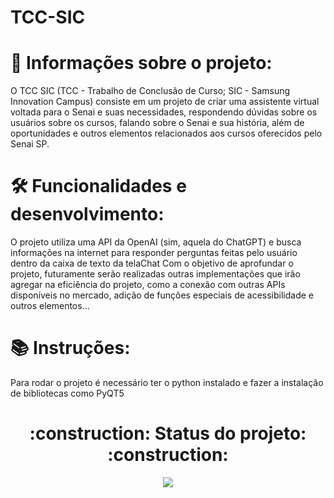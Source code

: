 # TCC-SIC

# 📁 Informações sobre o projeto:
O TCC SIC (TCC - Trabalho de Conclusão de Curso; SIC - Samsung Innovation Campus) consiste em um projeto de criar uma assistente virtual voltada para o Senai e suas necessidades, respondendo dúvidas sobre os usuários sobre os cursos, falando sobre o Senai e sua história, além de oportunidades e outros elementos relacionados aos cursos oferecidos pelo Senai SP.

# 🛠️ Funcionalidades e desenvolvimento:
O projeto utiliza uma API da OpenAI (sim, aquela do ChatGPT) e busca informações na internet para responder perguntas feitas pelo usuário dentro da caixa de texto da telaChat
Com o objetivo de aprofundar o projeto, futuramente serão realizadas outras implementações que irão agregar na eficiência do projeto, como a conexão com outras APIs disponíveis no mercado, adição de funções especiais de acessibilidade e outros elementos...

# 📚 Instruções:
Para rodar o projeto é necessário ter o python instalado e fazer a instalação de bibliotecas como PyQT5

<h1 align="center"> :construction: Status do projeto: :construction: </h1>
<p align="center"><img src="http://img.shields.io/static/v1?label=STATUS&message=EM%20DESENVOLVIMENTO&color=GREEN&style=for-the-badge"/></p>


